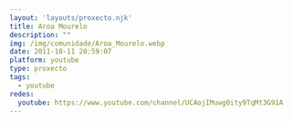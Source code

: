 ```yaml
---
layout: 'layouts/proxecto.njk'
title: Aroa Mourelo
description: ""
img: /img/comunidade/Aroa_Mourelo.webp
date: 2011-10-11 20:59:07
platform: youtube
type: proxecto
tags:
  - youtube
redes:
  youtube: https://www.youtube.com/channel/UCAojIMuwg0ity9TqMt3G91A
---
```

